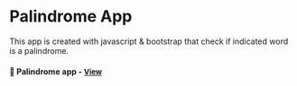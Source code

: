 
# Palindrome App

This app is created with javascript & bootstrap that check if indicated word is a palindrome.

<h4>🔹 Palindrome app - <a href="https://simonakom.github.io/palindrome-app/index.html" style="font-size:small;">View</a><h4>
